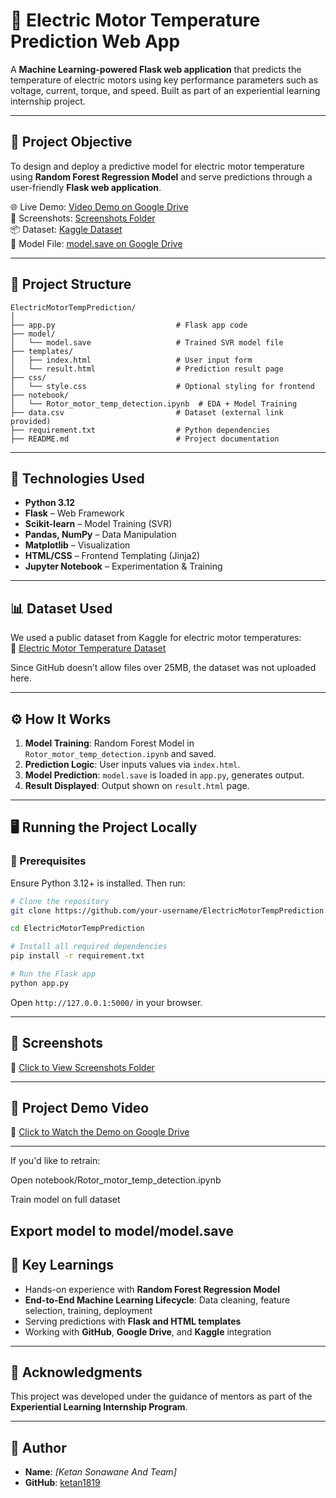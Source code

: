 
# 🔧 Electric Motor Temperature Prediction Web App

A **Machine Learning-powered Flask web application** that predicts the temperature of electric motors using key performance parameters such as voltage, current, torque, and speed. Built as part of an experiential learning internship project.

---

## 🚀 Project Objective

To design and deploy a predictive model for electric motor temperature using **Random Forest Regression Model** and serve predictions through a user-friendly **Flask web application**.

🌐 Live Demo: [Video Demo on Google Drive](https://drive.google.com/drive/folders/1gk4LbHX-LQFN8aQPQXoP7ouJ1zy9Nslp?usp=sharing)  
📸 Screenshots: [Screenshots Folder](https://drive.google.com/drive/folders/1kXAT0e9yQobW273-G6vaZXgs1FnqEkQD?usp=sharing)  
📦 Dataset: [Kaggle Dataset](https://www.kaggle.com/wkirgsn/electric-motor-temperature)  
📁 Model File: [model.save on Google Drive](https://drive.google.com/file/d/1Udpfrar06AOC-YxZEyobbErAoYF3SA-v/view?usp=sharing)

---

## 📁 Project Structure

```
ElectricMotorTempPrediction/
│
├── app.py                           # Flask app code
├── model/
│   └── model.save                   # Trained SVR model file
├── templates/
│   ├── index.html                   # User input form
│   └── result.html                  # Prediction result page
├── css/
│   └── style.css                    # Optional styling for frontend
├── notebook/
│   └── Rotor_motor_temp_detection.ipynb  # EDA + Model Training
├── data.csv                         # Dataset (external link provided)
├── requirement.txt                  # Python dependencies
├── README.md                        # Project documentation
```

---

## 🧠 Technologies Used

- **Python 3.12**
- **Flask** – Web Framework
- **Scikit-learn** – Model Training (SVR)
- **Pandas, NumPy** – Data Manipulation
- **Matplotlib** – Visualization
- **HTML/CSS** – Frontend Templating (Jinja2)
- **Jupyter Notebook** – Experimentation & Training

---

## 📊 Dataset Used

We used a public dataset from Kaggle for electric motor temperatures:  
🔗 [Electric Motor Temperature Dataset](https://www.kaggle.com/wkirgsn/electric-motor-temperature)

Since GitHub doesn’t allow files over 25MB, the dataset was not uploaded here.

---

## ⚙️ How It Works

1. **Model Training**: Random Forest Model in `Rotor_motor_temp_detection.ipynb` and saved.
2. **Prediction Logic**: User inputs values via `index.html`.
3. **Model Prediction**: `model.save` is loaded in `app.py`, generates output.
4. **Result Displayed**: Output shown on `result.html` page.

---

## 🖥️ Running the Project Locally

### 🔧 Prerequisites

Ensure Python 3.12+ is installed. Then run:

```bash
# Clone the repository
git clone https://github.com/your-username/ElectricMotorTempPrediction

cd ElectricMotorTempPrediction

# Install all required dependencies
pip install -r requirement.txt

# Run the Flask app
python app.py
```

Open `http://127.0.0.1:5000/` in your browser.

---

## 📸 Screenshots

🔗 [Click to View Screenshots Folder](https://drive.google.com/drive/folders/1kXAT0e9yQobW273-G6vaZXgs1FnqEkQD?usp=sharing)

---

## 🎥 Project Demo Video

🔗 [Click to Watch the Demo on Google Drive](https://drive.google.com/drive/folders/1gk4LbHX-LQFN8aQPQXoP7ouJ1zy9Nslp?usp=sharing)

---
If you'd like to retrain:

Open notebook/Rotor_motor_temp_detection.ipynb

Train model on full dataset

Export model to model/model.save
---

## 📌 Key Learnings

- Hands-on experience with **Random Forest Regression Model**
- **End-to-End Machine Learning Lifecycle**: Data cleaning, feature selection, training, deployment
- Serving predictions with **Flask and HTML templates**
- Working with **GitHub**, **Google Drive**, and **Kaggle** integration

---

## 🙌 Acknowledgments

This project was developed under the guidance of mentors as part of the **Experiential Learning Internship Program**.

---

## 👤 Author

- **Name**: *[Ketan Sonawane And Team]*  
- **GitHub**: [ketan1819](https://github.com/ketan1819)
